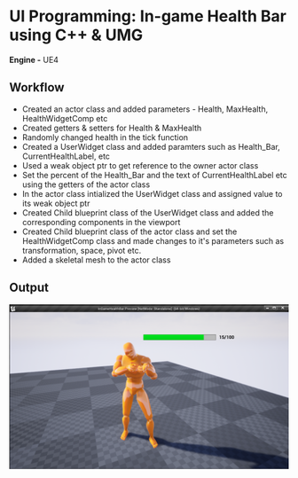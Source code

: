 # UI Programming: In-game Health Bar using C++ & UMG
**Engine -** UE4
## Workflow
- Created an actor class and added parameters - Health, MaxHealth, HealthWidgetComp etc
- Created getters & setters for Health & MaxHealth
- Randomly changed health in the tick function
- Created a UserWidget class and added paramters such as Health_Bar, CurrentHealthLabel, etc
- Used a weak object ptr to get reference to the owner actor class
- Set the percent of the Health_Bar and the text of CurrentHealthLabel etc using the getters of the actor class
- In the actor class intialized the UserWidget class and assigned value to its weak object ptr
- Created Child blueprint class of the UserWidget class and added the corresponding components in the viewport
- Created Child blueprint class of the actor class and set the HealthWidgetComp class and made changes to it's parameters such as transformation, space, pivot etc.
- Added a skeletal mesh to the actor class
## Output
![Result](./OutputImages/1.png) 

